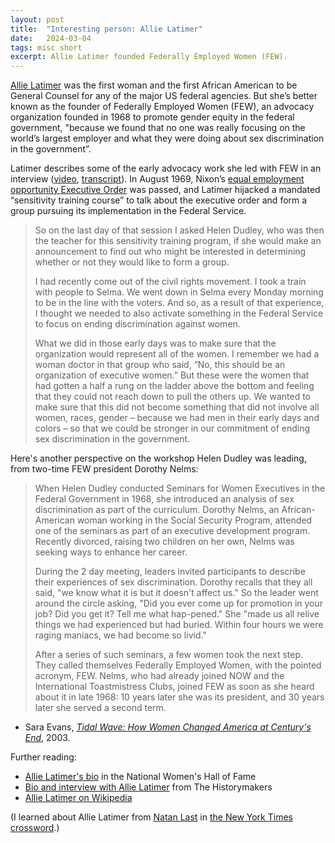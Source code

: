 ```yaml
---
layout: post
title:  "Interesting person: Allie Latimer"
date:   2024-03-04
tags: misc short
excerpt: Allie Latimer founded Federally Employed Women (FEW).
---
```


[Allie Latimer](https://www.thehistorymakers.org/biography/allie-b-latimer-38) was the first woman and the first African American to be General Counsel for any of the major US federal agencies. But she’s better known as the founder of Federally Employed Women (FEW), an advocacy organization founded in 1968 to promote gender equity in the federal government, "because we found that no one was really focusing on the world’s largest employer and what they were doing about sex discrimination in the government”.

Latimer describes some of the early advocacy work she led with FEW in an interview ([video](https://youtu.be/InJKv88I1hU), [transcript](https://veteranfeministsofamerica.org/vfa-pioneer-histories-project-dr-allie-latimer/4902-2/)). In August 1969, Nixon’s [equal employment opportunity Executive Order](https://www.presidency.ucsb.edu/documents/executive-order-11478-equal-employment-opportunity-the-federal-government) was passed, and Latimer hijacked a mandated “sensitivity training course” to talk about the executive order and form a group pursuing its implementation in the Federal Service.

>So on the last day of that session I asked Helen Dudley, who was then the teacher for this sensitivity training program, if she would make an announcement to find out who might be interested in determining whether or not they would like to form a group.
>
>I had recently come out of the civil rights movement. I took a train with people to Selma. We went down in Selma every Monday morning to be in the line with the voters. And so, as a result of that experience, I thought we needed to also activate something in the Federal Service to focus on ending discrimination against women.
>
>What we did in those early days was to make sure that the organization would represent all of the women. I remember we had a woman doctor in that group who said, “No, this should be an organization of executive women.” But these were the women that had gotten a half a rung on the ladder above the bottom and feeling that they could not reach down to pull the others up. We wanted to make sure that this did not become something that did not involve all women, races, gender – because we had men in their early days and colors – so that we could be stronger in our commitment of ending sex discrimination in the government.

Here's another perspective on the workshop Helen Dudley was leading, from two-time FEW president Dorothy Nelms:

>When Helen Dudley conducted Seminars for Women Executives in the Federal Government in 1968, she introduced an analysis of sex discrimination as part of the curriculum. Dorothy Nelms, an African-American woman working in the Social Security Program, attended one of the seminars as part of an executive development program. Recently divorced, raising two children on her own, Nelms was seeking ways to enhance her career.
>
>During the 2 day meeting, leaders invited participants to describe their experiences of sex discrimination. Dorothy recalls that they all said, "we know what it is but it doesn't affect us." So the leader went around the circle asking, "Did you ever come up for promotion in your job? Did you get it? Tell me what hap-pened." She "made us all relive things we had experienced but had buried. Within four hours we were raging maniacs, we had become so livid."
>
>After a series of such seminars, a few women took the next step. They called themselves Federally Employed Women, with the pointed acronym, FEW. Nelms, who had already joined NOW and the International Toastmistress Clubs, joined FEW as soon as she heard about it in late 1968: 10 years later she was its president, and 30 years later she served a second term.

- Sara Evans, [_Tidal Wave: How Women Changed America at Century's End_](https://books.google.com/books/about/Tidal_Wave.html?id=tAy2AAAAIAAJ), 2003.

Further reading: 
 - [Allie Latimer's bio](https://www.womenofthehall.org/inductee/allie-b-latimer/) in the National Women's Hall of Fame
 - [Bio and interview with Allie Latimer](https://www.thehistorymakers.org/biography/allie-b-latimer-38) from The Historymakers
 - [Allie Latimer on Wikipedia](https://en.wikipedia.org/wiki/Allie_B._Latimer)

(I learned about Allie Latimer from [Natan Last](https://natanlast.com/) in [the New York Times crossword](https://www.nytimes.com/2024/03/01/crosswords/daily-puzzle-2024-03-02.html).)